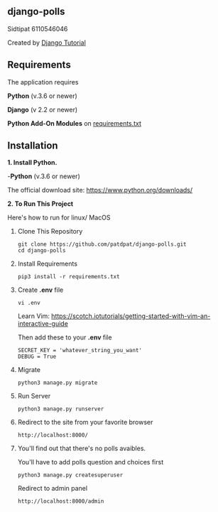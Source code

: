 ## django-polls

Sidtipat 6110546046

Created by
[Django Tutorial](https://docs.djangoproject.com/en/2.2/intro/)

## Requirements

The application requires

**Python** (v.3.6 or newer)

**Django** (v 2.2 or newer)

**Python Add-On Modules** on [requirements.txt](requirements.txt)

## Installation

**1. Install Python.**

-**Python** (v.3.6 or newer)

The official download site: https://www.python.org/downloads/

**2. To Run This Project**

Here's how to run for linux/ MacOS

1.  Clone This Repository

        git clone https://github.com/patdpat/django-polls.git
        cd django-polls

2.  Install Requirements

        pip3 install -r requirements.txt

3.  Create **.env** file

        vi .env

    Learn Vim: https://scotch.iotutorials/getting-started-with-vim-an-interactive-guide

    Then add these to your **.env** file

        SECRET_KEY = 'whatever_string_you_want'
        DEBUG = True

4.  Migrate

        python3 manage.py migrate

5.  Run Server

        python3 manage.py runserver

6.  Redirect to the site from your favorite browser

        http://localhost:8000/

7.  You'll find out that there's no polls avaibles.

    You'll have to add polls question and choices first

        python3 manage.py createsuperuser

    Redirect to admin panel

        http://localhost:8000/admin
